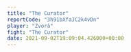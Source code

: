```yaml
---
title: "The Curator"
reportCode: "3h91bXfaJC2k4vDn"
player: "Zvorà"
fight: "The Curator"
date: 2021-09-02T19:09:04.426000+00:00
---
```

